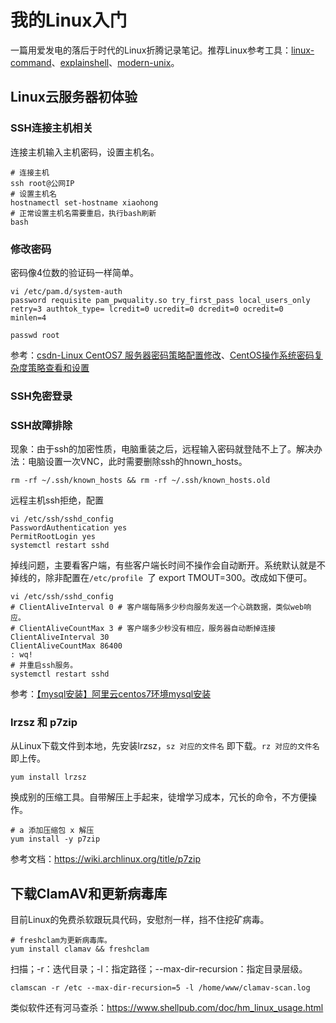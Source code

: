 # 我的Linux入门

一篇用爱发电的落后于时代的Linux折腾记录笔记。推荐Linux参考工具：[linux-command](https://wangchujiang.com/linux-command/)、[explainshell](https://www.explainshell.com)、[modern-unix](https://github.com/ibraheemdev/modern-unix)。


## Linux云服务器初体验

### SSH连接主机相关

连接主机输入主机密码，设置主机名。

``` 
# 连接主机
ssh root@公网IP
# 设置主机名
hostnamectl set-hostname xiaohong
# 正常设置主机名需要重启，执行bash刷新
bash
````

### 修改密码

密码像4位数的验证码一样简单。

```
vi /etc/pam.d/system-auth
password requisite pam_pwquality.so try_first_pass local_users_only retry=3 authtok_type= lcredit=0 ucredit=0 dcredit=0 ocredit=0  minlen=4
```

```
passwd root
```

参考：[csdn-Linux CentOS7 服务器密码策略配置修改](https://blog.csdn.net/Ahuuua/article/details/125333088)、[CentOS操作系统密码复杂度策略查看和设置](https://www.cnblogs.com/wwwcf1982603555/p/15560277.html)


### SSH免密登录




### SSH故障排除

现象：由于ssh的加密性质，电脑重装之后，远程输入密码就登陆不上了。解决办法：电脑设置一次VNC，此时需要删除ssh的hnown_hosts。

```
rm -rf ~/.ssh/known_hosts && rm -rf ~/.ssh/known_hosts.old
```

远程主机ssh拒绝，配置

```
vi /etc/ssh/sshd_config
PasswordAuthentication yes
PermitRootLogin yes
systemctl restart sshd
```

掉线问题，主要看客户端，有些客户端长时间不操作会自动断开。系统默认就是不掉线的，除非配置在`/etc/profile `了 export TMOUT=300。改成如下便可。

```
vi /etc/ssh/sshd_config
# ClientAliveInterval 0 # 客户端每隔多少秒向服务发送一个心跳数据，类似web响应。
# ClientAliveCountMax 3 # 客户端多少秒没有相应，服务器自动断掉连接 
ClientAliveInterval 30
ClientAliveCountMax 86400
: wq!
# 并重启ssh服务。
systemctl restart sshd
```

参考：[【mysql安装】阿里云centos7环境mysql安装](https://blog.csdn.net/b_ingram/article/details/122396363)


### lrzsz 和 p7zip

从Linux下载文件到本地，先安装lrzsz，`sz 对应的文件名` 即下载。`rz 对应的文件名` 即上传。

```
yum install lrzsz
```

换成别的压缩工具。自带解压上手起来，徒增学习成本，冗长的命令，不方便操作。

```
# a 添加压缩包 x 解压
yum install -y p7zip
```

参考文档：https://wiki.archlinux.org/title/p7zip

## 下载ClamAV和更新病毒库

目前Linux的免费杀软跟玩具代码，安慰剂一样，挡不住挖矿病毒。

```
# freshclam为更新病毒库。
yum install clamav && freshclam
```

扫描；-r：迭代目录；-l：指定路径；--max-dir-recursion：指定目录层级。

```
clamscan -r /etc --max-dir-recursion=5 -l /home/www/clamav-scan.log
```

类似软件还有河马查杀：https://www.shellpub.com/doc/hm_linux_usage.html
